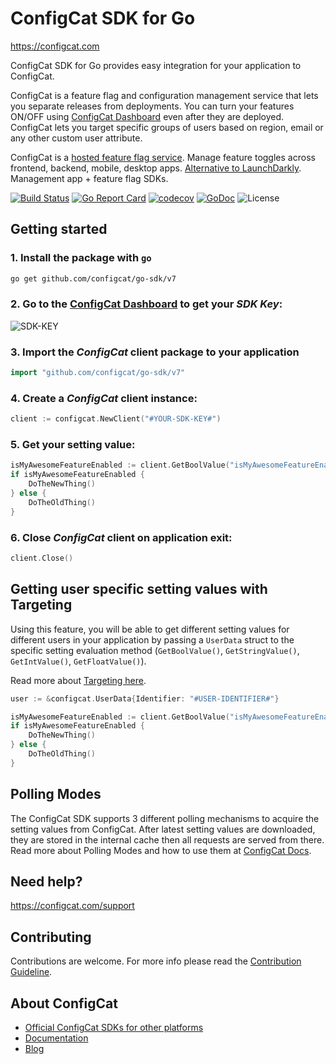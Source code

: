 # ConfigCat SDK for Go
https://configcat.com

ConfigCat SDK for Go provides easy integration for your application to ConfigCat.

ConfigCat is a feature flag and configuration management service that lets you separate releases from deployments. You can turn your features ON/OFF using <a href="https://app.configcat.com" target="_blank">ConfigCat Dashboard</a> even after they are deployed. ConfigCat lets you target specific groups of users based on region, email or any other custom user attribute.

ConfigCat is a <a target="_blank" href="https://configcat.com">hosted feature flag service</a>. Manage feature toggles across frontend, backend, mobile, desktop apps. <a target="_blank" href="https://configcat.com">Alternative to LaunchDarkly</a>. Management app + feature flag SDKs.

[![Build Status](https://github.com/configcat/go-sdk/actions/workflows/go-ci.yml/badge.svg?branch=master)](https://github.com/configcat/go-sdk/actions/workflows/go-ci.yml)
[![Go Report Card](https://goreportcard.com/badge/github.com/configcat/go-sdk)](https://goreportcard.com/report/github.com/configcat/go-sdk)
[![codecov](https://codecov.io/gh/configcat/go-sdk/branch/master/graph/badge.svg)](https://codecov.io/gh/configcat/go-sdk)
[![GoDoc](https://godoc.org/github.com/configcat/go-sdk?status.svg)](https://pkg.go.dev/github.com/configcat/go-sdk/v7)
![License](https://img.shields.io/github/license/configcat/go-sdk.svg)

## Getting started

### 1. Install the package with `go`
```bash
go get github.com/configcat/go-sdk/v7
```

### 2. Go to the <a href="https://app.configcat.com/sdkkey" target="_blank">ConfigCat Dashboard</a> to get your *SDK Key*:
![SDK-KEY](https://raw.githubusercontent.com/ConfigCat/go-sdk/master/media/readme02-3.png  "SDK-KEY")


### 3. Import the *ConfigCat* client package to your application
```go
import "github.com/configcat/go-sdk/v7"
```

### 4. Create a *ConfigCat* client instance:
```go
client := configcat.NewClient("#YOUR-SDK-KEY#")
```

### 5. Get your setting value:
```go
isMyAwesomeFeatureEnabled := client.GetBoolValue("isMyAwesomeFeatureEnabled", false, nil)
if isMyAwesomeFeatureEnabled {
    DoTheNewThing()
} else {
    DoTheOldThing()
}
```

### 6. Close *ConfigCat* client on application exit:
```go
client.Close()
```


## Getting user specific setting values with Targeting

Using this feature, you will be able to get different setting values for different users in your application by passing a `UserData` struct to the specific setting evaluation method (`GetBoolValue()`, `GetStringValue()`, `GetIntValue()`, `GetFloatValue()`).

Read more about [Targeting here](https://configcat.com/docs/advanced/targeting/).
```go
user := &configcat.UserData{Identifier: "#USER-IDENTIFIER#"}

isMyAwesomeFeatureEnabled := client.GetBoolValue("isMyAwesomeFeatureEnabled", false, user)
if isMyAwesomeFeatureEnabled {
    DoTheNewThing()
} else {
    DoTheOldThing()
}
```

## Polling Modes
The ConfigCat SDK supports 3 different polling mechanisms to acquire the setting values from ConfigCat. After latest setting values are downloaded, they are stored in the internal cache then all requests are served from there. Read more about Polling Modes and how to use them at [ConfigCat Docs](https://configcat.com/docs/sdk-reference/go/).

## Need help?
https://configcat.com/support

## Contributing
Contributions are welcome. For more info please read the [Contribution Guideline](CONTRIBUTING.md).

## About ConfigCat
- [Official ConfigCat SDKs for other platforms](https://github.com/configcat)
- [Documentation](https://configcat.com/docs)
- [Blog](https://configcat.com/blog)
